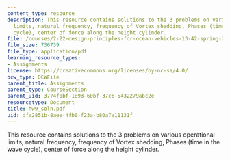 ```yaml
---
content_type: resource
description: This resource contains solutions to the 3 problems on various operational
  limits, natural frequency, frequency of Vortex shedding, Phases (time in the wave
  cycle), center of force along the height cylinder.
file: /courses/2-22-design-principles-for-ocean-vehicles-13-42-spring-2005/dfa2851b8aee4fb0f23ab80a7a11131f_hw9_soln.pdf
file_size: 736739
file_type: application/pdf
learning_resource_types:
- Assignments
license: https://creativecommons.org/licenses/by-nc-sa/4.0/
ocw_type: OCWFile
parent_title: Assignments
parent_type: CourseSection
parent_uid: 3774f0bf-1893-60bf-37c6-5432279abc2e
resourcetype: Document
title: hw9_soln.pdf
uid: dfa2851b-8aee-4fb0-f23a-b80a7a11131f
---
```

This resource contains solutions to the 3 problems on various operational limits, natural frequency, frequency of Vortex shedding, Phases (time in the wave cycle), center of force along the height cylinder.